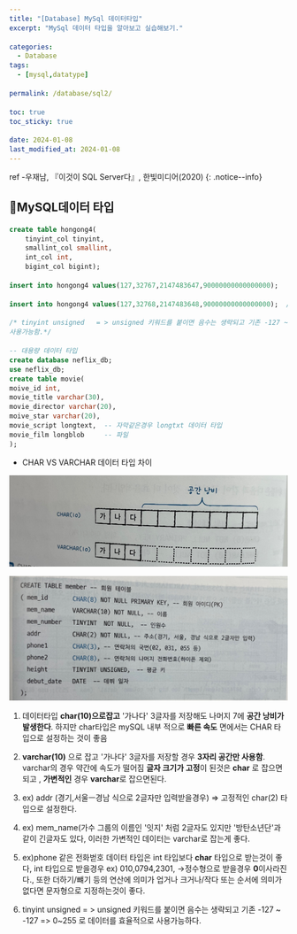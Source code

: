 ```yaml
---
title: "[Database] MySql 데이터타입"
excerpt: "MySql 데이터 타입을 알아보고 실습해보기."

categories:
  - Database
tags:
  - [mysql,datatype]

permalink: /database/sql2/

toc: true
toc_sticky: true

date: 2024-01-08
last_modified_at: 2024-01-08
---
```

ref -우재남, 『이것이 SQL Server다』, 한빛미디어(2020)
{: .notice--info}

## 📌MySQL데이터 타입

```sql
create table hongong4(
	tinyint_col tinyint,
    smallint_col smallint,
    int_col int,
    bigint_col bigint);
    
insert into hongong4 values(127,32767,2147483647,90000000000000000);

insert into hongong4 values(127,32768,2147483648,90000000000000000);  /* 최대값 넘음*/

/* tinyint unsigned   = > unsigned 키워드를 붙이면 음수는 생략되고 기존 -127 ~ -127 => 0~255 로 데이터를 효율적으로 
사용가능함.*/

-- 대용량 데이터 타입 
create database neflix_db;
use neflix_db;
create table movie(
moive_id int,
movie_title varchar(30),
movie_director varchar(20),
moive_star varchar(20),
movie_script longtext,  -- 자막같은경우 longtxt 데이터 타입
movie_film longblob		-- 파일 
);

```

* CHAR VS VARCHAR 데이터 타입 차이 


![image description](/assets/images/datatype.png)<br>

![image description](/assets/images/datatype2.png)<br>

 
1. 데이터타입 **char(10)으로잡고** '가나다' 3글자를 저장해도 나머지 7에 **공간 낭비가 발생한다**. 하지만 char타입은 mySQL 내부 적으로 **빠른 속도** 면에서는  CHAR 타입으로 설정하는 것이 좋음

2. **varchar(10)** 으로 잡고 '가나다' 3글자를 저장할 경우 **3자리 공간만 사용함**. varchar의 경우 약간에 속도가 떨어짐 
 **글자 크기가 고정**이 된것은 **char** 로 잡으면되고 , **가변적인** 경우 **varchar**로 잡으면된다.

3. ex) addr (경기,서울ㅡ경남 식으로 2글자만 입력받을경우) => 고정적인 char(2) 타입으로 설정한다.

4. ex) mem_name(가수 그룹의 이름인 '잇지' 처럼 2글자도 있지만 '방탄소년단'과 같이 긴글자도 있다, 이러한 가변적인 데이터는 varchar로 잡는게 좋다.
 
5. ex)phone 같은 전화벋호 데이터 타입은 int 타입보다 **char** 타입으로 받는것이 좋다, int 타입으로 받을경우 ex) 010,0794,2301, ->정수형으로 받을경우 **0**이사라진다., 또한 더하기/뺴기 등의 연산에 의미가 업거나 크거나/작다 또는 순서에 의미가 없다면 문자형으로 지정하는것이 좋다.

6. tinyint unsigned  = > unsigned 키워드를 붙이면 음수는 생략되고 기존 -127 ~ -127 => 0~255 로 데이터를 효율적으로 사용가능하다.
